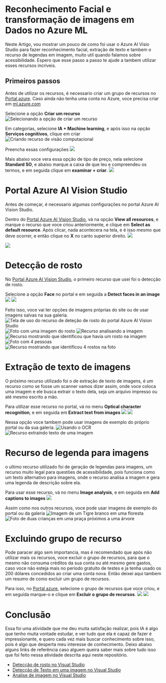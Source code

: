 
# Reconhecimento Facial e transformação de imagens em Dados no Azure ML

Neste Artigo, vou mostrar um pouco de como foi usar o Azure AI Visio Studio para fazer reconhecimento facial, extração de texto e tambem o recurso de legendas em imagem, muito util quando falamos sobre acessibilidade. Espero que esse passo a passo te ajude a tambem utilizar esses recursos incriveis.

## Primeiros passos
Antes de utilizar os recursos, é necessario criar um grupo de recursos no [Portal azure](https://portal.azure.com/). Caso ainda não tenha uma conta no Azure, voce precisa criar em [ml.azure.com](https://ml.azure.com/)

Selecione a opção **Criar um recurso**
![Selecionando a opção de criar um recurso](https://github.com/henriquesoaresjr/Visao-Computacional-Com-AzureML/blob/main/prints-auxiliares/criando%20recurso.png)

Em categorias, selecione **IA + Machine learning**, e após isso na opção **Serviços cognitivos**, clique em criar 
![Criando recurso de visão computacional](https://github.com/henriquesoaresjr/Visao-Computacional-Com-AzureML/blob/main/prints-auxiliares/recurso%20de%20vis%C3%A3o%20computacional.png)

Preencha essas configurações
![](https://github.com/henriquesoaresjr/Visao-Computacional-Com-AzureML/blob/main/prints-auxiliares/configura%C3%A7%C3%B5es.png)

Mais abaixo voce vera essa opção de tipo de preço, nela selecione **Standard SO**, e abaixo marque a caixa de que leu e compreendeu os termos, e em seguida clique em **examinar + criar**.
![](https://github.com/henriquesoaresjr/Visao-Computacional-Com-AzureML/blob/main/prints-auxiliares/tipo%20de%20pre%C3%A7o.png)

# Portal Azure AI Vision Studio
Antes de começar, é necessario algumas configurações no portal Azure AI Vision Studio.

Dentro do [Portal Azure AI Vision Studio](https://portal.vision.cognitive.azure.com/), vá na opção **View all resources**, e marque o recurso que voce criou anteriormente, e clique em **Select as default resource**. Após clicar, nada acontecera na tela, e é isso mesmo que deve ocorrer, e então clique no **X** no canto superior direito.
![](https://github.com/henriquesoaresjr/Visao-Computacional-Com-AzureML/blob/main/prints-auxiliares/ver%20recursos.png)

![](https://github.com/henriquesoaresjr/Visao-Computacional-Com-AzureML/blob/main/prints-auxiliares/deixando%20recurso%20como%20padr%C3%A3o.png)



# Detecção de rosto
No [Portal Azure AI Vision Studio](https://portal.vision.cognitive.azure.com/), o primeiro recurso que usei foi o detecção de rosto.

Selecione a opção **Face** no portal e em seguida a **Detect faces in an image**
![](https://github.com/henriquesoaresjr/Visao-Computacional-Com-AzureML/blob/main/prints-auxiliares/menu%20face.png)
![](https://github.com/henriquesoaresjr/Visao-Computacional-Com-AzureML/blob/main/prints-auxiliares/recurso%20detec%C3%A7%C3%A3o%20facial.png)

Feito isso, voce vai ter opções de imagens próprias do site ou de usar imagens salvas na sua galeria.
![Tela de uso do recurso de deteção de rosto do portal Azure AI Vision Studio](https://github.com/henriquesoaresjr/Visao-Computacional-Com-AzureML/blob/main/prints-auxiliares/usando%20recurso%20detec%C3%A7%C3%A3o%20facial.png)
![Foto com uma imagem do rosto](https://github.com/henriquesoaresjr/Visao-Computacional-Com-AzureML/blob/main/inputs/foto%20perfil.jpg)
![Recurso analisando a imagem](https://github.com/henriquesoaresjr/Visao-Computacional-Com-AzureML/blob/main/outputs/resultado%20detec%C3%A7%C3%A3o%20de%20rosto%20foto%20perfil.png)
![Recurso mostrando que identificou que havia um rosto na imagem](https://github.com/henriquesoaresjr/Visao-Computacional-Com-AzureML/blob/main/outputs/rosto%20detectado.png)
![Foto com 4 pessoas](https://github.com/henriquesoaresjr/Visao-Computacional-Com-AzureML/blob/main/inputs/WhatsApp%20Image%202024-03-30%20at%2012.48.43%20(1).jpeg)
![Recurso mostrando que identificou 4 rostos na foto](https://github.com/henriquesoaresjr/Visao-Computacional-Com-AzureML/blob/main/outputs/resulatado%20de%20detec%C3%A7%C3%A3o%20facil%20multipla.png)

# Extração de texto de imagens
O próximo recurso utilizado foi o de extração de texto de imagens, é um recurso como se fosse um scanner vamos dizer assim, onde voce coloca uma imagem e ele busca extrair o texto dela, seja um arquivo impresso ou até mesmo escrito a mão.

Para utilizar esse recurso no portal, vá no menu **Optical character recognition**, e em seguida em **Extract text from images**
![](https://github.com/henriquesoaresjr/Visao-Computacional-Com-AzureML/blob/main/prints-auxiliares/ocr.png)
![](https://github.com/henriquesoaresjr/Visao-Computacional-Com-AzureML/blob/main/prints-auxiliares/extra%C3%A7%C3%A3o%20de%20texto%20de%20imagens.png)

Nessa opção voce tambem pode usar imagens de exemplo do próprio portal ou da sua galeria.
![Usando o OCR](https://github.com/henriquesoaresjr/Visao-Computacional-Com-AzureML/blob/main/prints-auxiliares/usando%20o%20ocr.png)
![Recurso extraindo texto de uma imagem](https://github.com/henriquesoaresjr/Visao-Computacional-Com-AzureML/blob/main/outputs/resultado%20de%20extra%C3%A7%C3%A3o%20de%20texto.png)


# Recurso de legenda para imagens
o ultimo recurso utilizado foi de geração de legendas para imagens, um recurso muito legal para questões de acessibilidade, pois funciona como um texto alternativo para imagens, onde o recurso analisa a imagem e gera uma legenda de descrição sobre ela.

Para usar esse recurso, vá no menu **Image analysis**, e em seguida em **Add captions to images**
![](https://github.com/henriquesoaresjr/Visao-Computacional-Com-AzureML/blob/main/prints-auxiliares/recurso%20de%20adicionar%20legendas%20em%20imagem.png)

Assim como nos outros recursos, voce pode usar imagens de exemplo do portal ou da galeria
![Imagem de um Tigre branco em uma floresta](https://github.com/henriquesoaresjr/Visao-Computacional-Com-AzureML/blob/main/outputs/usando%20recurso%20de%20legenda%20em%20imagem.png)
![Foto de duas crianças em uma praça próximos a uma árvore](https://github.com/henriquesoaresjr/Visao-Computacional-Com-AzureML/blob/main/outputs/recurso%20de%20legenda%20em%20foto.png)


# Excluindo grupo de recurso
Pode paracer algo sem importancia, mas é recomendado que após não utilizar mais os recursos, voce excluir o grupo de recursos, para que o mesmo não consuma créditos da sua conta ou até mesmo gere gastos, caso voce não esteja mais no período gratuito de testes e ja tenha usado os 200 dólares concedidos ao criar uma conta nova. Então deixei aqui tambem um resumo de como excluir um grupo de recursos.

Para isso, no [Portal azure](https://portal.azure.com/), selecione o grupo de recursos que voce criou, e em seguida marque-o e clique em **Excluir o grupo de recursos**.
![](https://github.com/henriquesoaresjr/Visao-Computacional-Com-AzureML/blob/main/prints-auxiliares/grupo%20de%20recursos.png)
![](https://github.com/henriquesoaresjr/Visao-Computacional-Com-AzureML/blob/main/prints-auxiliares/excluindo%20grupo%20de%20recursos.png)

# Conclusão
Essa foi uma atividade que me deu muita satisfação realizar, pois IA é algo que tenho muita vontade estudar, e ver tudo que ela é capaz de fazer é impressionante, e quero cada vez mais buscar conhecimento sobre isso, pois é algo que desperta meu interesse de conhecimento.
Deixo abaixo alguns links de referência caso alguem queira saber mais sobre tudo isso que foi feito nessa atividade descrita aqui neste repositório.

 - [Detecção de rosto no Visual Studio](https://microsoftlearning.github.io/mslearn-ai-fundamentals/Instructions/Labs/04-face.html)
 - [Detecção de Texto em uma imagem no Visual Studio](https://microsoftlearning.github.io/mslearn-ai-fundamentals/Instructions/Labs/05-ocr.html)
 - [Analise de imagem no Visual Studio](https://microsoftlearning.github.io/mslearn-ai-fundamentals/Instructions/Labs/03-image-analysis.html)





